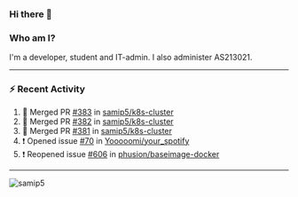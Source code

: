 ### Hi there 👋

### Who am I?
I'm a developer, student and IT-admin. I also administer AS213021.

---
### :zap: Recent Activity
<!--START_SECTION:activity-->
1. 🎉 Merged PR [#383](https://github.com/samip5/k8s-cluster/pull/383) in [samip5/k8s-cluster](https://github.com/samip5/k8s-cluster)
2. 🎉 Merged PR [#382](https://github.com/samip5/k8s-cluster/pull/382) in [samip5/k8s-cluster](https://github.com/samip5/k8s-cluster)
3. 🎉 Merged PR [#381](https://github.com/samip5/k8s-cluster/pull/381) in [samip5/k8s-cluster](https://github.com/samip5/k8s-cluster)
4. ❗️ Opened issue [#70](https://github.com/Yooooomi/your_spotify/issues/70) in [Yooooomi/your_spotify](https://github.com/Yooooomi/your_spotify)
5. ❗️ Reopened issue [#606](https://github.com/phusion/baseimage-docker/issues/606) in [phusion/baseimage-docker](https://github.com/phusion/baseimage-docker)
<!--END_SECTION:activity-->
---

<img align="center" src="https://github-readme-stats.vercel.app/api?username=samip5&show_icons=true" alt="samip5" />
